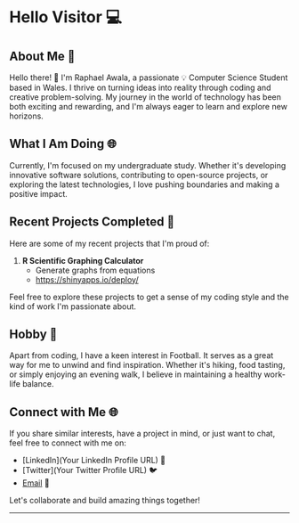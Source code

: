 # Hello Visitor 💻

## About Me 🚀

Hello there! 👋 I'm Raphael Awala, a passionate 💡 Computer Science Student based in Wales. I thrive on turning ideas into reality through coding and creative problem-solving. My journey in the world of technology has been both exciting and rewarding, and I'm always eager to learn and explore new horizons.

## What I Am Doing 🌐

Currently, I'm focused on my undergraduate study. Whether it's developing innovative software solutions, contributing to open-source projects, or exploring the latest technologies, I love pushing boundaries and making a positive impact.

## Recent Projects Completed 🚀

Here are some of my recent projects that I'm proud of:

1. **R Scientific Graphing Calculator**
   - Generate graphs from equations
   - https://shinyapps.io/deploy/


Feel free to explore these projects to get a sense of my coding style and the kind of work I'm passionate about.

## Hobby 🎨

Apart from coding, I have a keen interest in Football. It serves as a great way for me to unwind and find inspiration. Whether it's hiking, food tasting, or simply enjoying an evening walk, I believe in maintaining a healthy work-life balance.

## Connect with Me 🌐

If you share similar interests, have a project in mind, or just want to chat, feel free to connect with me on:

- [LinkedIn](Your LinkedIn Profile URL) 🔗
- [Twitter](Your Twitter Profile URL) 🐦
- [Email](flowzpine@gmail.com) 📧

Let's collaborate and build amazing things together!

---
